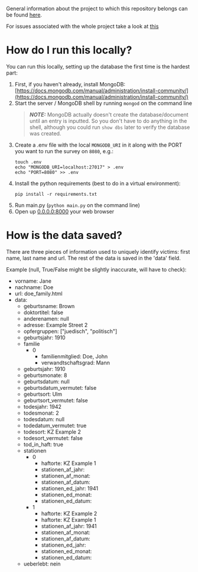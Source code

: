 General information about the project to which this repository belongs can be found [here](https://pad.correlaid.org/zHZbVjb4TS6Vntt4XpnrBA?both).

For issues associated with the whole project take a look at [this](https://github.com/orgs/CorrelAid/projects/10)

# How do I run this locally?

You can run this locally, setting up the database the first time is the hardest part:

1. First, if you haven't already, install MongoDB: [https://docs.mongodb.com/manual/administration/install-community/](https://docs.mongodb.com/manual/administration/install-community/)
2. Start the server / MongoDB shell by running `mongod` on the command line
    > **_NOTE:_**  MongoDB actually doesn't create the database/document until an entry is inputted. So you don't have to do anything in the shell, although you could run `show dbs` later to verify the database was created.
3. Create a .env file with the local `MONGODB_URI` in it along with the PORT you want to run the survey on `8080`, e.g.:
    ```
    touch .env
    echo "MONGODB_URI=localhost:27017" > .env
    echo "PORT=8080" >> .env
    ```
4. Install the python requirements (best to do in a virtual environment):
    ```
    pip install -r requirements.txt
    ```
5. Run main.py (`python main.py` on the command line)
6. Open up [0.0.0.0:8000](0.0.0.0:8080) your web browser

# How is the data saved?

There are three pieces of information used to uniquely identify victims: first name, last name and url.
The rest of the data is saved in the 'data' field.

Example (null, True/False might be slightly inaccurate, will have to check):

   - vorname: Jane
   - nachname: Doe
   - url: doe_family.html
   - data:
       * geburtsname: Brown
       * doktortitel: false
       * anderenamen: null
       * adresse: Example Street 2
       * opfergruppen: ["juedisch", "politisch"]
       * geburtsjahr: 1910
       * familie
           * 0
              * familienmitglied: Doe, John
               * verwandtschaftsgrad: Mann
       * geburtsjahr: 1910
       * geburtsmonate: 8
       * geburtsdatum: null
       * geburtsdatum_vermutet: false
       * geburtsort: Ulm
       * geburtsort_vermutet: false
       * todesjahr: 1942
       * todesmonat: 2
       * todesdatum: null
       * todedatum_vermutet: true
       * todesort: KZ Example 2
       * todesort_vermutet: false
       * tod_in_haft: true
       * stationen
            * 0
                * haftorte: KZ Example 1
                * stationen_af_jahr: 
                * stationen_af_monat: 
                * stationen_af_datum: 
                * stationen_ed_jahr: 1941
                * stationen_ed_monat: 
                * stationen_ed_datum: 
            * 1
                * haftorte: KZ Example 2
                * haftorte: KZ Example 1
                * stationen_af_jahr: 1941
                * stationen_af_monat: 
                * stationen_af_datum: 
                * stationen_ed_jahr: 
                * stationen_ed_monat: 
                * stationen_ed_datum: 
       * ueberlebt: nein
       
       
   
